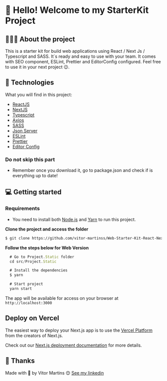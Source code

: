<h1 align="left"> 👋 Hello! Welcome to my StarterKit Project</h1>

## 💇🏻‍♂️ About the project

This is a starter kit for build web applications using React / Next Js / Typescript and SASS. 
It´s ready and easy to use with your team. 
It comes with SEO component, ESLint, Prettier and EditorConfig configured.
Feel free to use it in your next project 😉.


## 🚀 Technologies

What you will find in this project:

- [ReactJS](https://reactjs.org/)
- [NextJS](https://nextjs.org/)
- [Typescript](https://www.typescriptlang.org/)
- [Axios](https://axios-http.com/)
- [SASS](https://sass-lang.com/)
- [Json Server](https://github.com/typicode/json-server)
- [ESLint](https://eslint.org/)
- [Prettier](https://prettier.io/)
- [Editor Config](https://editorconfig.org/)

### Do not skip this part
- Remember once you download it, go to package.json and check if is everything up to date!

## 💻 Getting started


### Requirements

- You need to install both [Node.js](https://nodejs.org/en/download/) and [Yarn](https://yarnpkg.com/) to run this project.

**Clone the project and access the folder**

```bash
$ git clone https://github.com/vitor-martinss/Web-Starter-Kit-React-Next-Typescript-SASS.git
```

**Follow the steps below for Web Version**

```js
  # Go to Project.Static folder
  cd src/Project.Static 

  # Install the dependencies
  $ yarn

  # Start project
  yarn start
```
The app will be available for access on your browser at `http://localhost:3000`

## Deploy on Vercel

The easiest way to deploy your Next.js app is to use the [Vercel Platform](https://vercel.com/new?utm_medium=default-template&filter=next.js&utm_source=create-next-app&utm_campaign=create-next-app-readme) from the creators of Next.js.

Check out our [Next.js deployment documentation](https://nextjs.org/docs/deployment) for more details.


## 📝 Thanks

Made with 💜 by Vitor Martins 😊 [See my linkedin](https://www.linkedin.com/in/vitor-martinss/)

